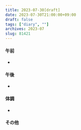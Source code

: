 ```yaml
---
title: 2023-07-30[draft]
date: 2023-07-30T21:00:00+09:00
draft: false
tags: ["diary", ""]
archives: 2023-07
slug: 81421
---
```

#### 午前
- 
#### 午後
- 
#### 体調
- 
#### その他